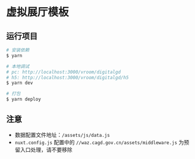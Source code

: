 # 虚拟展厅模板

## 运行项目

```bash
# 安装依赖
$ yarn

# 本地调试
# pc: http://localhost:3000/vroom/digitalgd
# h5: http://localhost:3000/vroom/digitalgd/h5
$ yarn dev

# 打包
$ yarn deploy
```

## 注意

- 数据配置文件地址：`/assets/js/data.js`
- `nuxt.config.js` 配置中的 `//waz.cagd.gov.cn/assets/middleware.js` 为预留入口处理，请不要移除
